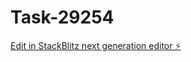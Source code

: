 # Task-29254

[Edit in StackBlitz next generation editor ⚡️](https://stackblitz.com/~/github.com/kevin-turing/Task-29254)